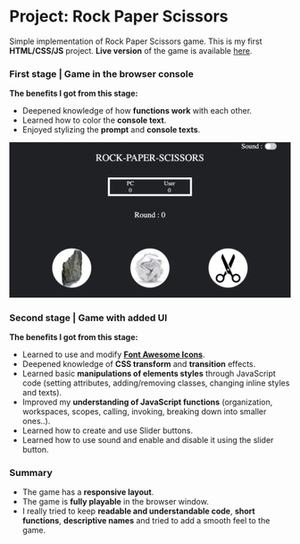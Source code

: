 # Project: Rock Paper Scissors
Simple implementation of Rock Paper Scissors game.
This is my first **HTML/CSS/JS** project. **Live version** of the game is available [here](https://avasthiabhyudaya.github.io/rock-paper-scissors/).
### First stage | Game in the browser console
**The benefits I got from this stage:**
* Deepened knowledge of how **functions work** with each other.
* Learned how to color the **console text**.
* Enjoyed stylizing the **prompt** and **console texts**.

![Game in the browser console](./images/console-image.png)

### Second stage | Game with added UI
**The benefits I got from this stage:**
* Learned to use and modify **[Font Awesome Icons](https://fontawesome.com/)**.
* Deepened knowledge of **CSS transform** and **transition** effects.
* Learned basic **manipulations of elements styles** through JavaScript code (setting attributes, adding/removing classes, changing inline styles and texts).
* Improved my **understanding of JavaScript functions** (organization, workspaces, scopes, calling, invoking, breaking down into smaller ones..).
* Learned how to create and use Slider buttons.
* Learned how to use sound and enable and disable it using the slider button.

### Summary
* The game has a **responsive layout**.
* The game is **fully playable** in the browser window.
* I really tried to keep **readable and understandable code**, **short functions**, **descriptive names** and tried to add a smooth feel to the game.
